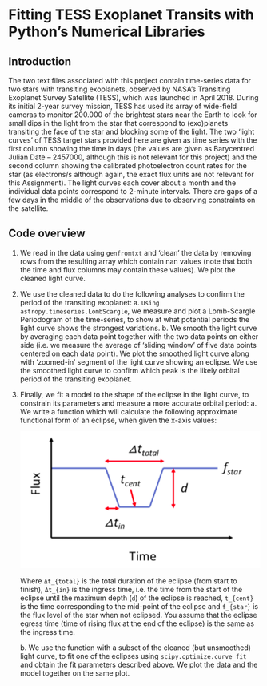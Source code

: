 #  Fitting TESS Exoplanet Transits with Python’s Numerical Libraries 

## Introduction

The two text files associated with this project contain time-series data for two stars with transiting exoplanets, observed by NASA’s Transiting Exoplanet Survey Satellite (TESS), which was launched in April 2018. During its initial 2-year survey mission, TESS has used its array of wide-field cameras to monitor 200.000 of the brightest stars near the Earth to look for small dips in the light from the star that correspond to (exo)planets transiting the face of the star and blocking some of the light. The two ‘light curves’ of TESS target stars provided here are given as time series with the first column showing the time in days (the values are given as Barycentred Julian Date – 2457000, although this is not relevant for this project) and the second column showing the calibrated photoelectron count rates for the star (as electrons/s although again, the exact flux units are not relevant for this Assignment). The light curves each cover about a month and the individual data points correspond to 2-minute intervals. There are gaps of a few days in the middle of the observations due to observing constraints on the satellite.

## Code overview

1. We read in the data using ```genfromtxt``` and ‘clean’ the data by removing rows from the resulting array which contain nan values (note that both the time and flux columns may contain these values). We plot the cleaned light curve.

2. We use the cleaned data to do the following analyses to  confirm the period of the transiting exoplanet:
    a. ```Using astropy.timeseries.LombScargle```, we measure and plot a Lomb-Scargle Periodogram of the time-series, to show at what potential
    periods the light curve shows the strongest variations.
    b. We smooth the light curve by averaging each data point together with the two data points on either side (i.e. we measure the average of ‘sliding       window’ of five data points centered on each data point). We plot the smoothed light curve along with ‘zoomed-in’ segment of the light curve showing     an eclipse. We use the smoothed light curve to confirm which peak is the likely orbital period of the transiting exoplanet.

3. Finally, we fit a model to the shape of the eclipse in the light curve, to constrain its parameters and measure a more accurate orbital period:
    a. We write a function which will calculate the following approximate functional form of an eclipse, when given the x-axis values:

    ![Eclipse shape](/images/eclipse_shape.png)

    Where `Δt_{total}` is the total duration of the eclipse (from start to finish), `Δt_{in}`  is the ingress time, i.e. the time from the start of the       eclipse until the maximum depth (`d`) of the eclipse is reached, `t_{cent}` is the time corresponding to the mid-point of the eclipse and `f_{star}`     is the flux level of the star when not eclipsed. You assume that the eclipse egress time (time of rising flux at the end of the eclipse) is the same     as the ingress time.

    b. We use the function with a subset of the cleaned (but unsmoothed) light curve, to fit one of the eclipses using ```scipy.optimize.curve_fit``` and     obtain the fit parameters described above. We plot the data and the model together on the same plot.
